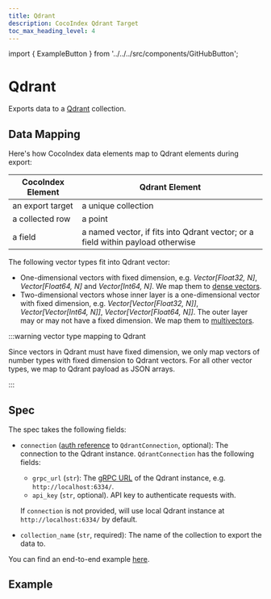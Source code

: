 ```yaml
---
title: Qdrant
description: CocoIndex Qdrant Target
toc_max_heading_level: 4
---
```


import { ExampleButton } from '../../../src/components/GitHubButton';

# Qdrant

Exports data to a [Qdrant](https://qdrant.tech/) collection.

## Data Mapping

Here's how CocoIndex data elements map to Qdrant elements during export:

| CocoIndex Element | Qdrant Element |
|-------------------|------------------|
| an export target  | a unique collection |
| a collected row   | a point |
| a field           | a named vector, if fits into Qdrant vector; or a field within payload otherwise |

The following vector types fit into Qdrant vector:
*   One-dimensional vectors with fixed dimension, e.g. *Vector[Float32, N]*, *Vector[Float64, N]* and *Vector[Int64, N]*.
    We map them to [dense vectors](https://qdrant.tech/documentation/concepts/vectors/#dense-vectors).
*   Two-dimensional vectors whose inner layer is a one-dimensional vector with fixed dimension, e.g. *Vector[Vector[Float32, N]]*, *Vector[Vector[Int64, N]]*, *Vector[Vector[Float64, N]]*. The outer layer may or may not have a fixed dimension.
    We map them to [multivectors](https://qdrant.tech/documentation/concepts/vectors/#multivectors).


:::warning vector type mapping to Qdrant

Since vectors in Qdrant must have fixed dimension, we only map vectors of number types with fixed dimension to Qdrant vectors.
For all other vector types, we map to Qdrant payload as JSON arrays.

:::

## Spec

The spec takes the following fields:

*   `connection` ([auth reference](../core/flow_def#auth-registry) to `QdrantConnection`, optional): The connection to the Qdrant instance. `QdrantConnection` has the following fields:
    *   `grpc_url` (`str`): The [gRPC URL](https://qdrant.tech/documentation/interfaces/#grpc-interface) of the Qdrant instance, e.g. `http://localhost:6334/`.
    *   `api_key` (`str`, optional). API key to authenticate requests with.

    If `connection` is not provided, will use local Qdrant instance at `http://localhost:6334/` by default.

*   `collection_name` (`str`, required): The name of the collection to export the data to.

You can find an end-to-end example [here](https://github.com/cocoindex-io/cocoindex/tree/main/examples/text_embedding_qdrant).

## Example
<ExampleButton
  href="https://github.com/cocoindex-io/cocoindex/tree/main/examples/text_embedding_qdrant"
  text="Text Embedding Qdrant Example"
  margin="16px 0 24px 0"
/>

